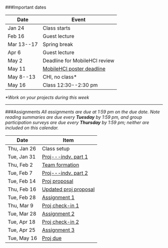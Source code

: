 ###Important dates

Date       | Event
-----------| ------
Jan&nbsp;24     | Class starts
Feb&nbsp;16     | Guest lecture
Mar&nbsp;13--17 | Spring break
Apr&nbsp;6      | Guest lecture
May&nbsp;2      | Deadline for MobileHCI review
May&nbsp;11     | [MobileHCI poster deadline](http://mobilehci.acm.org/2017/late-breaking.html)
May&nbsp;8--13  | CHI, no class\*
May&nbsp;16     | Class 12:30--2:30 pm

_\*Work on your projects during this week_

<hr>

###Assignments
_All assignments are due at 1:59 pm on the due date. Note reading
summaries are due every **Tuesday** by 1:59 pm, and group participation
surveys are due every **Thursday** by 1:59 pm; neither are included on
this calendar._

Date        | Item
------------|-----------
Thu, Jan 26 | Class setup
Tue, Jan 31 | [Proj---indv. part 1](project_individual.html#part-1-initial-paper-exploration)
Thu, Feb 2  | [Team formation](team_formation.html)
Tue, Feb 7  | [Proj---indv. part 2](project_individual.html#part-2-paper-choice-and-summarization)
Tue, Feb 14 | [Proj proposal](project_group.html#project-proposal-and-presentation)
Thu, Feb 16 | [Updated proj proposal](project_group.html#updated-proposal)
Tue, Feb 28 | [Assignment 1](assignment1.html)
Thu, Mar 9  | [Proj check-in 1](project_group.html#mid-project-check-ins)
Tue, Mar 28 | [Assignment 2](assignment2.html)
Tue, Apr 18 | [Proj check-in 2](project_group.html#mid-project-check-ins)
Tue, Apr 25 | [Assignment 3](assignment3.html)
Tue, May 16 | [Proj due](project_group.html#final-paper)
